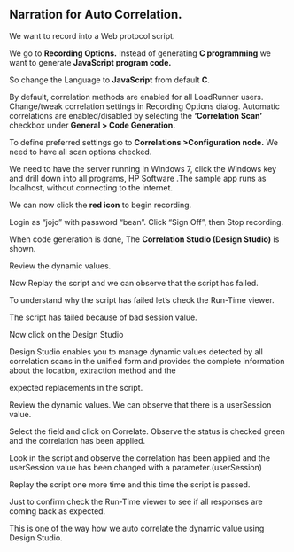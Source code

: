 

## Narration for Auto Correlation.

We want to record into a Web protocol script.

We go to **Recording Options.** Instead of generating **C programming** we want to generate **JavaScript program code.**

So change the Language to **JavaScript** from default **C**.

By default, correlation methods are enabled for all LoadRunner users. Change/tweak correlation settings in Recording Options dialog. Automatic correlations are enabled/disabled by selecting the **‘Correlation Scan’** checkbox under **General > Code Generation.**

To define preferred settings go to **Correlations >Configuration node.** We need to have all scan options checked. 

We need to have the server running In Windows 7, click the Windows key and drill down into all programs, HP Software .The sample app runs as localhost, without connecting to the internet.

We can now click the **red icon** to begin recording.

Login as “jojo” with password “bean”. Click “Sign Off”, then Stop recording.

When code generation is done, The **Correlation Studio (Design Studio)** is shown.

Review the dynamic values.

Now Replay the script and we can observe that the script has failed. 

To understand why the script has failed let’s check the Run-Time viewer.

The script has failed because of bad session value.

Now click on the Design Studio 

Design Studio enables you to manage dynamic values detected by all correlation scans in the unified form and provides the complete information about the location, extraction method and the 

expected replacements in the script. 

Review the dynamic values. We can observe that there is a userSession value.

Select the field and click on Correlate. Observe the status is checked green and the correlation has been applied.

Look in the script and observe the correlation has been applied and the userSession value has been changed with a parameter.(userSession)

Replay the script one more time and this time the script is passed.

Just to confirm check the Run-Time viewer to see if all responses are coming back as expected.

This is one of the way how we auto correlate the dynamic value using Design Studio.

